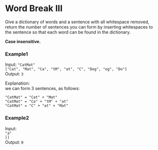 # Word Break III

Give a dictionary of words and a sentence with all whitespace removed, return the number of sentences you can form by inserting whitespaces to the sentence so that each word can be found in the dictionary.

**Case insensitive.**

### Example1

Input:
`"CatMat"`  
`["Cat", "Mat", "Ca", "tM", "at", "C", "Dog", "og", "Do"]`  
Output: `3`  

Explanation:  
we can form 3 sentences, as follows:  
```
"CatMat" = "Cat" + "Mat"
"CatMat" = "Ca" + "tM" + "at"
"CatMat" = "C" + "at" + "Mat"
```

### Example2

Input:  
`"a"`  
`[]`  
Output: `0`
